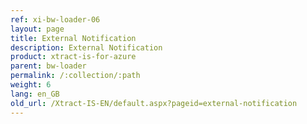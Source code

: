 ```yaml
---
ref: xi-bw-loader-06
layout: page
title: External Notification
description: External Notification
product: xtract-is-for-azure
parent: bw-loader
permalink: /:collection/:path
weight: 6
lang: en_GB
old_url: /Xtract-IS-EN/default.aspx?pageid=external-notification
---
```

